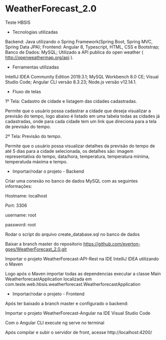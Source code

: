 # WeatherForecast_2.0
Teste HBSIS

- Tecnologias utilizadas

Backend: Java utilizando o Spring Framework(Spring Boot, Spring MVC, Spring Data JPA);
Frontend: Angular 8, Typescript, HTML, CSS e Bootstrap;
Banco de Dados: MySQL;
Utilizado a API publica do open weather ( http://openweathermap.org/api ).

- Ferramentas utilizadas

IntelliJ IDEA Community Edition 2019.3.1;
MySQL Workbench 8.0 CE;
Visual Studio Code;
Angular CLI versão 8.3.23;
Node.js versão v12.14.1.

- Fluxo de telas

1º Tela: Cadastro de cidade e listagem das cidades cadastradas.

Permite que o usuário possa cadastrar a cidade que deseja visualizar a previsão do tempo,
logo abaixo é listado em uma tabela todas as cidades já cadastradas, onde para cada cidade tem um link 
que direciona para a tela de previsão do tempo.

2º Tela: Previsão do tempo.

Permite que o usuário possa visualizar detalhes da previsão do tempo de até 5 dias para a cidade selecionada, 
os detalhes são: imagem representativa do tempo, data/hora, temperatura, temperatura mínima, temperatuda máxima e tempo.

- Importar/rodar o projeto - Backend

Criar uma conexão no banco de dados MySQL com as seguintes informações:

Hostname: localhost

Port: 3306

username: root

password: root

Rodar o script do arquivo create_database.sql no banco de dados

Baixar a branch master do repositorio https://github.com/everton-goes/WeatherForecast_2.0.git

Importar o projeto WeatherForecast-API-Rest na IDE IntelliJ IDEA utilizando o Maven

Logo após o Maven importar todas as dependencias executar a classe Main WeatherforecastApplication
localizada em com.teste.web.hbsis.weatherforecast.WeatherforecastApplication

- Importar/rodar o projeto - Frontend

Após ter baixado a branch master e configurado o backend:

Importar o projeto WeatherForecast-Angular na IDE Visual Studio Code

Com o Angular CLI execute ng serve no terminal

Após compilar e subir o servidor de front, acesse http://localhost:4200/

